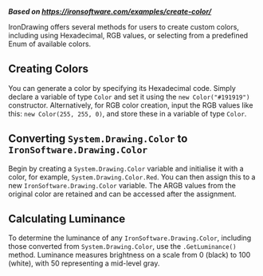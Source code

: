 ***Based on <https://ironsoftware.com/examples/create-color/>***

IronDrawing offers several methods for users to create custom colors, including using Hexadecimal, RGB values, or selecting from a predefined Enum of available colors.

## Creating Colors

You can generate a color by specifying its Hexadecimal code. Simply declare a variable of type `Color` and set it using the `new Color("#191919")` constructor. Alternatively, for RGB color creation, input the RGB values like this: `new Color(255, 255, 0)`, and store these in a variable of type `Color`.

## Converting `System.Drawing.Color` to `IronSoftware.Drawing.Color`

Begin by creating a `System.Drawing.Color` variable and initialise it with a color, for example, `System.Drawing.Color.Red`. You can then assign this to a new `IronSoftware.Drawing.Color` variable. The ARGB values from the original color are retained and can be accessed after the assignment.

## Calculating Luminance

To determine the luminance of any `IronSoftware.Drawing.Color`, including those converted from `System.Drawing.Color`, use the `.GetLuminance()` method. Luminance measures brightness on a scale from 0 (black) to 100 (white), with 50 representing a mid-level gray.